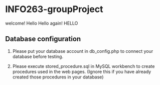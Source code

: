 # INFO263-groupProject
welcome!
Hello
Hello again!
HELLO


## Database configuration
1. Please put your database account in db_config.php to connect your database before testing.

2. Please execute stored_procedure.sql in MySQL workbench to create procedures used in the web pages.
  (Ignore this if you have already created those procedures in your database)
